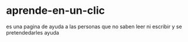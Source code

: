 # aprende-en-un-clic
es una pagina de ayuda a las personas que no saben leer ni escribir y se pretendedarles ayuda 
